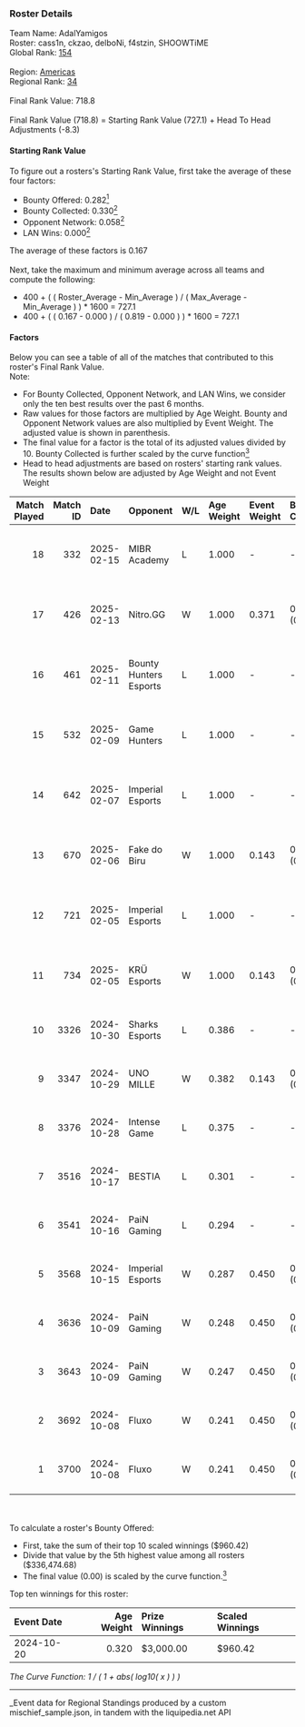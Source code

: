 ### Roster Details<br />
Team Name: AdalYamigos<br />
Roster: cass1n, ckzao, delboNi, f4stzin, SHOOWTiME<br />
Global Rank: [154](../../standings_global_2025_03_01.md)<br />
<br />
Region: [Americas]( ../../standings_americas_2025_03_01.md)<br />
Regional Rank: [34]( ../../standings_americas_2025_03_01.md)<br />
<br />
Final Rank Value:  718.8<br />
<br />
Final Rank Value (718.8) = Starting Rank Value (727.1) + Head To Head Adjustments (-8.3)<br />

#### Starting Rank Value<br />
To figure out a rosters's Starting Rank Value, first take the average of these four factors:<br />
- Bounty Offered: 0.282[<sup>1</sup>](#table2)
- Bounty Collected: 0.330[<sup>2</sup>](#table1)
- Opponent Network: 0.058[<sup>2</sup>](#table1)
- LAN Wins: 0.000[<sup>2</sup>](#table1)

The average of these factors is 0.167<br />
<br />
Next, take the maximum and minimum average across all teams and compute the following:<br />
- 400 + ( ( Roster_Average - Min_Average ) / ( Max_Average - Min_Average ) ) * 1600 = 727.1
- 400 + ( ( 0.167 - 0.000 ) / ( 0.819 - 0.000 ) ) * 1600 = 727.1


#### Factors<br />
Below you can see a table of all of the matches that contributed to this roster's Final Rank Value.<br />
Note:<br />

- For Bounty Collected, Opponent Network, and LAN Wins, we consider only the ten best results over the past 6 months.
- Raw values for those factors are multiplied by Age Weight. Bounty and Opponent Network values are also multiplied by Event Weight. The adjusted value is shown in parenthesis.
- The final value for a factor is the total of its adjusted values divided by 10. Bounty Collected is further scaled by the curve function[<sup>3</sup>](#curveFunction)
- Head to head adjustments are based on rosters' starting rank values. The results shown below are adjusted by Age Weight and not Event Weight
<span id="table1"></span><br />


| Match Played | Match ID | Date       | Opponent               | W/L | Age Weight | Event Weight | Bounty Collected | Opponent Network | LAN Wins  | H2H Adj. | Roster                                     |
| -: | -: | :- | :- | :- | :- | :- | :- | :- | :- | -: | :- |
|           18 |      332 | 2025-02-15 | MIBR Academy           | L   | 1.000      | -            | -                | -                | -         |   -18.69 | cass1n, ckzao, delboNi, f4stzin, SHOOWTiME |
|           17 |      426 | 2025-02-13 | Nitro.GG               | W   | 1.000      | 0.371        | 0.001 (0.001)    | 0.414 (0.153)    | 0 (0.000) |    11.48 | cass1n, ckzao, delboNi, f4stzin, SHOOWTiME |
|           16 |      461 | 2025-02-11 | Bounty Hunters Esports | L   | 1.000      | -            | -                | -                | -         |   -15.86 | cass1n, ckzao, delboNi, f4stzin, SHOOWTiME |
|           15 |      532 | 2025-02-09 | Game Hunters           | L   | 1.000      | -            | -                | -                | -         |   -19.36 | cass1n, ckzao, delboNi, f4stzin, SHOOWTiME |
|           14 |      642 | 2025-02-07 | Imperial Esports       | L   | 1.000      | -            | -                | -                | -         |    -7.36 | cass1n, ckzao, delboNi, f4stzin, SHOOWTiME |
|           13 |      670 | 2025-02-06 | Fake do Biru           | W   | 1.000      | 0.143        | 0.000 (0.000)    | 0.348 (0.050)    | 0 (0.000) |    10.16 | cass1n, ckzao, delboNi, f4stzin, SHOOWTiME |
|           12 |      721 | 2025-02-05 | Imperial Esports       | L   | 1.000      | -            | -                | -                | -         |    -7.51 | cass1n, ckzao, delboNi, f4stzin, SHOOWTiME |
|           11 |      734 | 2025-02-05 | KRÜ Esports            | W   | 1.000      | 0.143        | 0.001 (0.000)    | 0.158 (0.023)    | 0 (0.000) |    12.47 | cass1n, ckzao, delboNi, f4stzin, SHOOWTiME |
|           10 |     3326 | 2024-10-30 | Sharks Esports         | L   | 0.386      | -            | -                | -                | -         |    -2.65 | cass1n, delboNi, f4stzin, iDk, pesadelo    |
|            9 |     3347 | 2024-10-29 | UNO MILLE              | W   | 0.382      | 0.143        | 0.010 (0.001)    | 0.606 (0.033)    | 0 (0.000) |     5.88 | cass1n, delboNi, f4stzin, iDk, pesadelo    |
|            8 |     3376 | 2024-10-28 | Intense Game           | L   | 0.375      | -            | -                | -                | -         |    -7.83 | cass1n, delboNi, f4stzin, iDk, Kaos        |
|            7 |     3516 | 2024-10-17 | BESTIA                 | L   | 0.301      | -            | -                | -                | -         |    -3.06 | cass1n, delboNi, f4stzin, iDk, shz         |
|            6 |     3541 | 2024-10-16 | PaiN Gaming            | L   | 0.294      | -            | -                | -                | -         |    -0.08 | cass1n, delboNi, f4stzin, iDk, shz         |
|            5 |     3568 | 2024-10-15 | Imperial Esports       | W   | 0.287      | 0.450        | 0.067 (0.009)    | 0.652 (0.084)    | 0 (0.000) |     6.94 | cass1n, delboNi, f4stzin, iDk, shz         |
|            4 |     3636 | 2024-10-09 | PaiN Gaming            | W   | 0.248      | 0.450        | 0.318 (0.035)    | 0.587 (0.066)    | 0 (0.000) |     7.74 | cass1n, delboNi, f4stzin, iDk, shz         |
|            3 |     3643 | 2024-10-09 | PaiN Gaming            | W   | 0.247      | 0.450        | 0.318 (0.035)    | 0.587 (0.065)    | 0 (0.000) |     7.74 | cass1n, delboNi, f4stzin, iDk, shz         |
|            2 |     3692 | 2024-10-08 | Fluxo                  | W   | 0.241      | 0.450        | 0.054 (0.006)    | 0.480 (0.052)    | 0 (0.000) |     5.79 | cass1n, delboNi, f4stzin, iDk, shz         |
|            1 |     3700 | 2024-10-08 | Fluxo                  | W   | 0.241      | 0.450        | 0.054 (0.006)    | 0.480 (0.052)    | 0 (0.000) |     5.88 | cass1n, delboNi, f4stzin, iDk, shz         |

<br />
<span id="table2"></span><br />
To calculate a roster's Bounty Offered:<br />

- First, take the sum of their top 10 scaled winnings ($960.42)
- Divide that value by the 5th highest value among all rosters ($336,474.68)
- The final value (0.00) is scaled by the curve function.[<sup>3</sup>](#curveFunction)

Top ten winnings for this roster:<br />

| Event Date | Age Weight | Prize Winnings | Scaled Winnings |
| :- | -: | :- | :- |
| 2024-10-20 |      0.320 | $3,000.00      | $960.42         |


<span id="curveFunction"></span>_The Curve Function: 1 / ( 1 + abs( log10( x ) ) )_<br />

---
_Event data for Regional Standings produced by a custom mischief_sample.json, in tandem with the liquipedia.net API<br />
